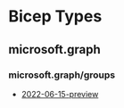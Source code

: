 # Bicep Types
## microsoft.graph
### microsoft.graph/groups
* [2022-06-15-preview](graph\microsoft.graph\2022-06-15-preview/types.md#resource-microsoftgraphgroups2022-06-15-preview)


